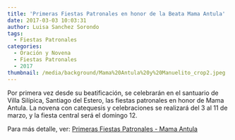 ```yaml
---
title: 'Primeras Fiestas Patronales en honor de la Beata Mama Antula'
date: 2017-03-03 10:03:31
author: Luisa Sanchez Sorondo
tags:
  - Fiestas Patronales
categories:
  - Oración y Novena
  - Fiestas Patronales
  - 2017
thumbnail: /media/background/Mama%20Antula%20y%20Manuelito_crop2.jpeg
---
```

Por primera vez desde su beatificación, se celebrarán en el santuario de Villa Silípica, Santiago del Estero, las fiestas patronales en honor de Mama Antula. La novena con catequesis y celebraciones se realizará del 3 al 11 de marzo, y la fiesta central será el domingo 12.

Para más detalle, ver: [Primeras Fiestas Patronales - Mama Antula](http://www.aica.org/27385-primeras-fiestas-patronales-en-honor-de-la-beata-mama-antula.html)
